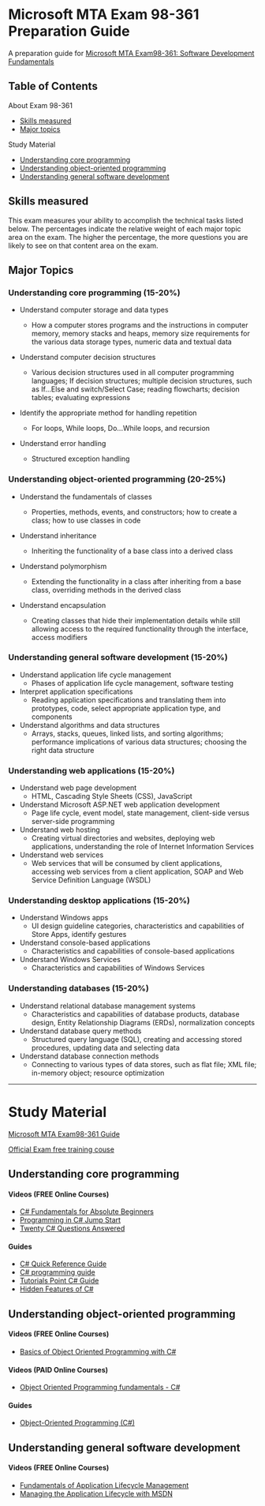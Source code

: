# Microsoft MTA Exam 98-361 Preparation Guide
A preparation guide for [Microsoft MTA Exam98-361: Software Development Fundamentals](https://www.microsoft.com/en-us/learning/exam-98-361.aspx)


## Table of Contents
About Exam 98-361
* [Skills measured](#skills-measured)
* [Major topics](#major-topics)

Study Material
* [Understanding core programming](#understanding-core-programming)
* [Understanding object-oriented programming](#understanding-object-oriented-programming)
* [Understanding general software development](#understanding-general-software-development)


## Skills measured

This exam measures your ability to accomplish the technical tasks listed below. The percentages indicate the relative weight of each major topic area on the exam. The higher the percentage, the more questions you are likely to see on that content area on the exam. 

## Major Topics

### Understanding core programming (15-20%)

- Understand computer storage and data types
  * How a computer stores programs and the instructions in computer memory, memory stacks and heaps, memory size requirements for the various data storage types, numeric data and textual data

- Understand computer decision structures
  * Various decision structures used in all computer programming languages; If decision structures; multiple decision structures, such as If…Else and switch/Select Case; reading flowcharts; decision tables; evaluating expressions

- Identify the appropriate method for handling repetition
  * For loops, While loops, Do...While loops, and recursion

- Understand error handling
  * Structured exception handling

### Understanding object-oriented programming (20-25%)

- Understand the fundamentals of classes
  * Properties, methods, events, and constructors; how to create a class; how to use classes in code

- Understand inheritance
  * Inheriting the functionality of a base class into a derived class

- Understand polymorphism
  * Extending the functionality in a class after inheriting from a base class, overriding methods in the derived class

- Understand encapsulation
  * Creating classes that hide their implementation details while still allowing access to the required functionality through the interface, access modifiers
  
 ### Understanding general software development (15-20%)
  
- Understand application life cycle management
  * Phases of application life cycle management, software testing
- Interpret application specifications
  * Reading application specifications and translating them into prototypes, code, select appropriate application type, and components
- Understand algorithms and data structures
  * Arrays, stacks, queues, linked lists, and sorting algorithms; performance implications of various data structures; choosing the right data structure

### Understanding web applications (15-20%)

- Understand web page development
  * HTML, Cascading Style Sheets (CSS), JavaScript
- Understand Microsoft ASP.NET web application development
  * Page life cycle, event model, state management, client-side versus server-side programming
- Understand web hosting
  * Creating virtual directories and websites, deploying web applications, understanding the role of Internet Information Services
- Understand web services
  * Web services that will be consumed by client applications, accessing web services from a client application, SOAP and Web Service Definition Language (WSDL)
  
### Understanding desktop applications (15-20%)

- Understand Windows apps
  * UI design guideline categories, characteristics and capabilities of Store Apps, identify gestures
- Understand console-based applications
  * Characteristics and capabilities of console-based applications
- Understand Windows Services
  * Characteristics and capabilities of Windows Services
  
### Understanding databases (15-20%)

- Understand relational database management systems
  * Characteristics and capabilities of database products, database design, Entity Relationship Diagrams (ERDs), normalization concepts
- Understand database query methods
  * Structured query language (SQL), creating and accessing stored procedures, updating data and selecting data
- Understand database connection methods
  * Connecting to various types of data stores, such as flat file; XML file; in-memory object; resource optimization
 
 ---
  
# Study Material

[Microsoft MTA Exam98-361 Guide](Downloads/Microsoft-MTA-Exam-98-361-%20Official-Guide.pdf)

[Official Exam free training couse](https://mva.microsoft.com/en-US/training-courses/software-development-fundamentals-8248?l=xiawPHKy_5104984382)

## Understanding core programming

#### Videos (FREE Online Courses)

* [C# Fundamentals for Absolute Beginners](https://mva.microsoft.com/en-US/training-courses/c-fundamentals-for-absolute-beginners-16169)
* [Programming in C# Jump Start](https://mva.microsoft.com/en-US/training-courses/programming-in-c-jump-start-14254)
* [Twenty C# Questions Answered](https://mva.microsoft.com/en-US/training-courses/twenty-c-questions-answered-8298)

#### Guides
* [C# Quick Reference Guide](https://github.com/andredarcie/csharp-quick-reference-guide)
* [C# programming guide](https://docs.microsoft.com/en-us/dotnet/csharp/programming-guide/index)
* [Tutorials Point C# Guide](https://www.tutorialspoint.com/csharp/index.htm)
* [Hidden Features of C#](https://stackoverflow.com/questions/9033/hidden-features-of-c?rq=1)

## Understanding object-oriented programming

#### Videos (FREE Online Courses)
* [Basics of Object Oriented Programming with C#](https://www.udemy.com/basics-of-object-oriented-programming-with-csharp/)

#### Videos (PAID Online Courses)
* [Object Oriented Programming fundamentals - C#](https://www.pluralsight.com/courses/object-oriented-programming-fundamentals-csharp)

#### Guides
* [Object-Oriented Programming (C#)](https://docs.microsoft.com/en-us/dotnet/csharp/programming-guide/concepts/object-oriented-programming)

## Understanding general software development 

#### Videos (FREE Online Courses)
* [Fundamentals of Application Lifecycle Management](https://mva.microsoft.com/en-US/training-courses/fundamentals-of-application-lifecycle-management-10520?l=YdJk8C87_3004984382)
* [Managing the Application Lifecycle with MSDN](https://mva.microsoft.com/en-US/training-courses/managing-the-application-lifecycle-with-msdn-9018?l=ls9iwKU3_7404984382)


